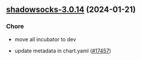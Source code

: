 

## [shadowsocks-3.0.14](https://github.com/truecharts/charts/compare/shadowsocks-3.0.13...shadowsocks-3.0.14) (2024-01-21)

### Chore



- move all incubator to dev

- update metadata in chart.yaml ([#17457](https://github.com/truecharts/charts/issues/17457))